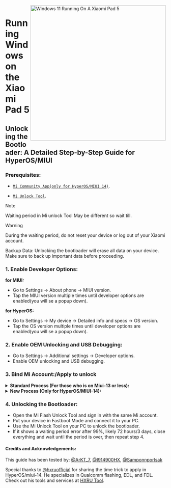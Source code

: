 <img align="right" src="https://raw.githubusercontent.com/erdilS/Port-Windows-11-Xiaomi-Pad-5/main/nabu.png" width="425" alt="Windows 11 Running On A Xiaomi Pad 5">

# Running Windows on the Xiaomi Pad 5

## Unlocking the Bootloader: A Detailed Step-by-Step Guide for HyperOS/MIUI

### Prerequisites:
- [```Mi Community App(only for HyperOS/MIUI 14)```](https://apkpure.net/xiaomi-community/com.mi.global.bbs/download).

- [`Mi Unlock Tool`](https://miuirom.xiaomi.com/rom/u1106245679/6.5.224.28/miflash_unlock-en-6.5.224.28.zip).
>

>[!NOTE]
>
> Waiting period in Mi unlock Tool May be different so wait till.

>[!WARNING]
>
> During the waiting period, do not reset your device or log out of your Xiaomi account.
>
> Backup Data: Unlocking the bootloader will erase all data on your device. Make sure to back up important data before proceeding.

### 1. Enable Developer Options:

   **for MIUI:**
   - Go to Settings → About phone → MIUI version.
   - Tap the MIUI version multiple times until developer options are enabled(you will se a popup down).

   **for HyperOS:**
   - Go to Settings → My device → Detailed info and specs → OS version.
   - Tap the OS version multiple times until developer options are enabled(you will se a popup down).


### 2. Enable OEM Unlocking and USB Debugging:
   - Go to Settings → Additional settings → Developer options.
   - Enable OEM unlocking and USB debugging.

### 3. Bind Mi Account:/Apply to unlock

<details>
<summary><b><strong>Standard Process (For those who is on Miui-13 or less):</strong></b></summary>

 **```3. Bind Mi Account:```**
   - Go to Settings > Additional settings > Developer options > Mi Unlock status.
   - Click on "Add your Mi Account." After successful addition, you will see "Added Successfully."

  </summary>
</details>

<details>
  <summary><strong>New Process (Only for HyperOS/MIUI-14):</strong></summary>
  
  <p>Select one of the following methods to proceed:</p>

  <!-- Time Trick Submenu -->
  <details>
    <summary><strong>Method 1: Using the Time Trick</strong></summary>
    
    >

> If your device is the global version, you can apply for the bootloader unlock at a specific time.

   **Time Trick:**
   - Xiaomi allows 2,000 devices to be apply unlock daily.
   - The reset time for this daily limit is 7 PM Moscow time.

 **```3. Apply to unlock:```**
   - Match your time with 7 PM Moscow time and be ready if you were not fast this will not work.
   - Open Xiaomi Community app, set it to Global, and sign in with the same account as on your device.
   - Go to the "Me" tab, click on "Unlock bootloader," then click on "Apply".
   - Once granted access, go to Settings > Additional settings > Developer options > Mi Unlock status.
   - Click on "Add your Mi Account." After successful addition, you will see "Added Successfully."

  </details>

  <!-- HyperSploit Bypass Submenu -->
  <details>
    <summary><strong>Method 2: Using HyperSploit Bypass</strong></summary>
    
    <ul>
      <li>Download and install <a href="https://github.com/TheAirBlow/HyperSploit/releases/download/1.0.0/HyperSploit-Windows.exe">HyperSploit</a>.</li>
      <li>Run HyperSploit as Administrator.</li>
      <li>Connect your device to the PC in **Developer Mode** with USB Debugging enabled.</li>
      <li>Follow the instructions provided by HyperSploit to complete the bypass and unlock the bootloader.</li>
    </ul>

  </details>

</details>

### 4. Unlocking the Bootloader:
   - Open the Mi Flash Unlock Tool and sign in with the same Mi account.
   - Put your device in Fastboot Mode and connect it to your PC.
   - Use the Mi Unlock Tool on your PC to unlock the bootloader.
   - If it shows a waiting period error after 99%, likely 72 hours/3 days, close everything and wait until the period is over, then repeat step 4.

  
#### Credits and Acknowledgements:
This guide has been tested by: [@ArKT_7](https://t.me/ArKT_7), [@I914900HX](https://t.me/I914900HX), [@Samponnporlsak](https://t.me/Samponnporlsak)

Special thanks to [@hxruofficial](https://t.me/hxruofficial) for sharing the time trick to apply in HyperOS/miui-14. He specializes in Qualcomm flashing, EDL, and FDL. Check out his tools and services at [HXRU Tool](https://hxrutool.com/).
